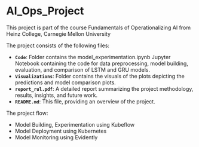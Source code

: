# AI_Ops_Project
This project is part of the course Fundamentals of Operationalizing AI from Heinz College, Carnegie Mellon University

The project consists of the following files:

- **`Code`**: Folder contains the model_experimentation.ipynb Jupyter Notebook containing the code for data preprocessing, model building, evaluation, and comparison of LSTM and GRU models.
- **`Visualizations`**: Folder contains the visuals of the plots depicting the predictions and model comparison plots.
- **`report_rul.pdf`**: A detailed report summarizing the project methodology, results, insights, and future work.
- **`README.md`**: This file, providing an overview of the project.


The project flow:
- Model Building, Experimentation using Kubeflow
- Model Deployment using Kubernetes
- Model Monitoring using Evidently
